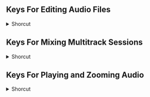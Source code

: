 ## Keys For Editing Audio Files
<details>
           <summary>Shorcut</summary>

Shortcut | Description
------------ | -------------
Cmd + R | Repeat previous Cmd (opening its dialog box but not clicking ok | 
Down Arrow | Activate right channel of a stereo file for editing | 
Option + Cmd + Page Up or Down | Make spectral display fully logarithmic or linear | 
Option + Cmd + Up or Down arrow | Make spectral display more logarithmic or linear | 
Shift + Cmd + Up or Down arrow | Increase or decrease spectral resolution | 
Shift + P | Capture a noise reduction profile for the noise reduction effect | 
Shift + R | Repeat previous Cmd (opening its dialog box and clicking ok) | 
Shift + T | Open convert sample type dialog box | 
Up Arrow | Activate left channel of a stereo file for editing | 

</details>

## Keys For Mixing Multitrack Sessions
<details>
           <summary>Shorcut</summary>

Shortcut | Description
------------ | -------------
Alt + Period | Nudge selected clip to the right | 
Cmd + Drag | Reposition envelope segment without creating keyframe / Adjust knobs in small increments | 
Cmd + Shift + Click | Activate or Deactivate Mute, Solo, Arm For Record, or Monitor Input in all tracks | 
Cmd + Shift + Select | Select the same input or output for all audio tracks | 
Option + Comma | Nudge selected clip to the left | 
Option + Down Arrow | Nudge selected clip down | 
Option + Up Arrow | Nudge selected clip up | 
Shift + Drag | Adjust knobs in large increments / Maintain keyframe time position or parameter value | 

</details>

## Keys For Playing and Zooming Audio
<details>
           <summary>Shorcut</summary>

Shortcut | Description
------------ | -------------
\- | Zoom out horizontally | 
8 | Toggle between waveform and multitrack editor | 
= | Zoom in horizontally | 
Cmd + Left Arrow | Move current time indicator to previous marker, clip, or selection edge | 
Cmd + Option + Left Arrow | Move to previous marker | 
Cmd + Option + Right Arrow | Move to next marker | 
Cmd + Right Arrow | Move current time indicator to next marker, clip, or selection edge | 
End | Move current time indicator to end of timeline | 
Home | Move current time indicator to beginning of timeline | 
M or * (asterisk) | Add marker | 
Option + = | Zoom in vertically | 
Option + minus sign | Zoom out vertically | 
Shift + X | Toggle preference for return CTI To start position on stop | 
Spacebar | Start and stop playback | 
</details>
